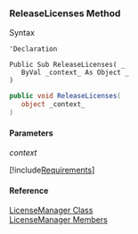﻿### ReleaseLicenses Method

Syntax

```vbnet
'Declaration

Public Sub ReleaseLicenses( _
   ByVal _context_ As Object _
) 
```

```csharp
public void ReleaseLicenses( 
   object _context_
)
```

#### Parameters

_context_

[!include[Requirements](../partials/requirements.md)]

#### Reference

[LicenseManager Class](FChoice.Common~FChoice.Common.Licensing.LicenseManager.md)  
[LicenseManager Members](FChoice.Common~FChoice.Common.Licensing.LicenseManager_members.md)